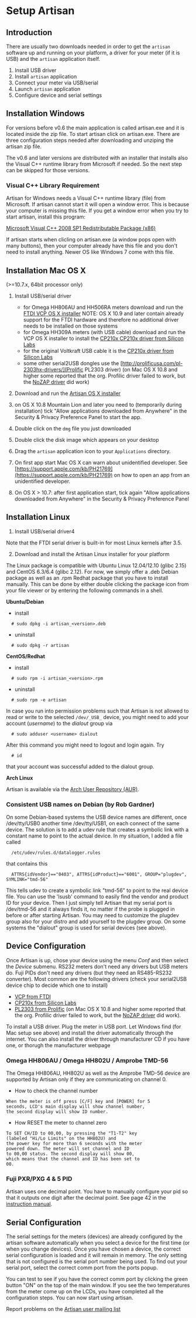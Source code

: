 Setup Artisan
=============

Introduction
------------

There are usually two downloads needed in order to get the `artisan` software up and running on your platform, a driver for your meter (if it is USB) and the `artisan` application itself. 

1. Install USB driver
2. Install `artisan` application
3. Connect your meter via USB/serial
4. Launch `artisan` application
5. Configure device and serial settings

Installation Windows
--------------------

For versions before v0.6 the main application is called artisan.exe and it is located inside the zip file. To start artisan click on artisan.exe. There are three configuration steps needed after downloading and unziping the artisan zip file.  

The v0.6 and later versions are distributed with an installer that installs also the Visual C++ runtime library from Microsoft if needed. So the next step can be skipped for those versions.
 
### Visual C++ Library Requirement

Artisan for Windows needs a Visual C++ runtime library (file) from Microsoft. If artisan cannot start it will open a window error. This is because your computer is missing this file.
If you get a window error when you try to start artisan, install this program:

[Microsoft Visual C++ 2008 SP1 Redistributable Package (x86)](http://www.microsoft.com/downloads/en/details.aspx?familyid=A5C84275-3B97-4AB7-A40D-3802B2AF5FC2&displaylang=en)

If artisan starts when clicling on artisan.exe (a window pops open with many buttons), then your computer already have this file and you don't need to install anything.
Newer OS like Windows 7 come with this file.


Installation Mac OS X
---------------------
(>=10.7.x, 64bit processor only)

1. Install USB/serial driver
   + for Omega HH806AU and HH506RA meters download and run the [FTDI VCP OS X installer](http://www.ftdichip.com/Drivers/VCP.htm)
   NOTE: OS X 10.9 and later contain already support for the FTDI hardware and therefore no additional driver needs to be installed on those systems
   + for Omega HH309A meters (with USB cable) download and run the VCP OS X installer to install the [CP210x CP210x driver from Silicon Labs](http://www.silabs.com/products/mcu/Pages/USBtoUARTBridgeVCPDrivers.aspx)
   + for the original Voltkraft USB cable it is the [CP210x driver from Silicon Labs](http://www.silabs.com/products/mcu/Pages/USBtoUARTBridgeVCPDrivers.aspx)
   + some other serial2USB dongles use the [http://prolificusa.com/pl-2303hx-drivers/](Prolific PL2303 driver) (on Mac OS X 10.8 and higher some reported that the org. Profilic driver failed to work, but the [NoZAP driver](http://sourceforge.net/projects/osx-pl2303/) did work)

2. Download and run the [Artisan OS X installer](http://code.google.com/p/artisan/downloads/list)
3. on OS X 10.8 Mountain Lion and later you need to (temporarily during installation) tick "Allow applications downloaded from Anywhere" in the Security & Privacy Preference Panel to start the app.
4. Double click on the `dmg` file you just downloaded
5. Double click the disk image which appears on your desktop
6. Drag the `artisan` application icon to your `Applications` directory.
7. On first app start Mac OS X can warn about unidentified developer. See [https://support.apple.com/kb/PH21769](https://support.apple.com/kb/PH21769) on how to open an app from an unidentified developer.
8. On OS X > 10.7: after first application start, tick again "Allow applications downloaded from Anywhere" in the Security & Privacy Preference Panel

Installation Linux
------------------

1. Install USB/serial driver4

Note that the FTDI serial driver is built-in for most Linux kernels after 3.5. 

2. Download and install the Artisan Linux installer for your platform

The Linux package is compatible with Ubuntu Linux 12.04/12.10 (glibc 2.15) and CentOS 6.3/6.4 (glibc 2.12). For now, we simply offer a .deb Debian package as well as an .rpm Redhat package that you have to install manually. This can be done by either double clicking the package icon from your file viewer or by entering the following commands in a shell. 

**Ubuntu/Debian**

+ install
      
```
  # sudo dpkg -i artisan_<version>.deb
```

+ uninstall

```
  # sudo dpkg -r artisan
```


**CentOS/Redhat**

+ install
   
```
  # sudo rpm -i artisan_<version>.rpm
```
   
+ uninstall
   
```
  # sudo rpm -e artisan
```


In case you run into permission problems such that Artisan is not allowed to read or write to the selected `/dev/_USB_` device, you might need to add your account (_username_) to the *dialout* group via

```
  # sudo adduser <username> dialout
```

After this command you might need to logout and login again. Try 

```
  # id
```

that your account was successful added to the dialout group.

**Arch Linux**

Artisan is available via the [Arch User Repository (AUR)](https://aur.archlinux.org/packages/artisan-roaster-scope/).



### Consistent USB names on Debian (by Rob Gardner)

On some Debian-based systems the USB device names are different, once /dev/tty/USB0 another time /dev/tty/USB1, on each connect of the same device. The solution is to add a udev rule that creates a symbolic link with a constant name to point to the actual device. In my situation, I added a file called 

```
  /etc/udev/rules.d/datalogger.rules
```

that contains this

```
  ATTRS{idVendor}=="0403", ATTRS{idProduct}=="6001", GROUP="plugdev", SYMLINK="tmd-56"
```

This tells udev to create a symbolic link "tmd-56" to point to the real device file. You can use the 'lsusb' command to easily find the vendor and product ID for your device. Then I just simply tell Artisan that my serial port is /dev/tmd-56 and it always finds it, no matter
if the probe is plugged in before or after starting Artisan. You may need to customize the plugdev group also for your distro and add
yourself to the plugdev group. On some systems the "dialout" group is used for serial devices (see above).


Device Configuration
--------------------

Once Artisan is up, chose your device using the menu *Conf* and then select the *Device* submenu. RS232 meters don't need any drivers but USB meters do. Fuji PIDs don't need any drivers (but they need an RS485-RS232 converter). Most common are the following drivers (check your serial2USB device chip to decide which one to install)

+ [VCP from FTDI](http://www.ftdichip.com/Drivers/VCP.htm)
+ [CP210x from Silicon Labs](http://www.silabs.com/products/mcu/Pages/USBtoUARTBridgeVCPDrivers.aspx)
+ [PL2303 from Prolific](http://prolificusa.com/pl-2303hx-drivers/) (on Mac OS X 10.8 and higher some reported that the org. Profilic driver failed to work, but the [NoZAP driver](http://sourceforge.net/projects/osx-pl2303/) did work).

To install a USB driver. Plug the meter in USB port. Let Windows find (for Mac setup see above) and install the driver automatically through the internet. You can also install the driver through manufacturer CD if you have one, or thorugh the manufacturer webpage

### Omega HH806AU / Omega HH802U / Amprobe TMD-56

The Omega HH806AU, HH802U as well as the Amprobe TMD-56 device are supported by Artisan only if they are communicating on channel 0.

+ How to check the channel number

```
When the meter is off press [C/F] key and [POWER] for 5
seconds, LCD's main display will show channel number,
the second display will show ID number.
```

+ How RESET the meter to channel zero

```
To SET CH/ID to 00,00, by pressing the "T1-T2" key
(labeled "Hi/Lo Limits" on the HH802U) and
the power key for more than 6 seconds with the meter
powered down. The meter will set channel and ID
to 00,00 status. The second display will show 00,
which means that the channel and ID has been set to
00.
```

### Fuji PXR/PXG 4 & 5 PID

Artisan uses one decimal point. You have to manually configure your pid so that it outputs one digit after the  decimal point. See page 42 in the [instruction manual](http://www.instrumart.com/assets/PXR459_manual.pdf).


Serial Configuration
--------------------

The serial settings for the meters (devices) are already configured by the artisan software automatically when you select a device for the first time (or when you change devices). Once you have chosen a device, the correct serial configuration is loaded and it will remain in memory. The only setting that is not configured is the serial port number being used. 
To find out your serial port, select the correct comm port from the ports popup.

You can test to see if you have the correct comm port by clicking the green button "ON" on the top of the main window. If you see the two temperatures from the meter come up on the LCDs, you have completed all the configuration steps. You can now start using artisan.

Report problems on the [Artisan user mailing list](https://lists.mokelbu.de/listinfo/artisan-user)
    